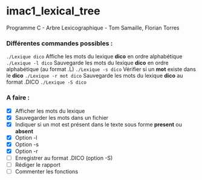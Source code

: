# imac1_lexical_tree
Programme C - Arbre Lexicographique - Tom Samaille, Florian Torres

### Différentes commandes possibles :
`./Lexique dico`
Affiche les mots du lexique **dico** en ordre alphabétique
`./Lexique -l dico`
Sauvegarde les mots du lexique **dico** en ordre alphabétique (au format .L)
`./Lexique -s dico`
Vérifier si un **mot** existe dans le **dico**
`./Lexique -r mot dico`
Sauvegarde les mots du lexique **dico** au format .DICO
`./Lexique -S dico`

### A faire :
- [x] Afficher les mots du lexique
- [x] Sauvegarder les mots dans un fichier
- [x] Indiquer si un mot est présent dans le texte sous forme **present** ou **absent**
- [x] Option -l
- [x] Option -s
- [x] Option -r
- [ ] Enregistrer au format .DICO (option -S)
- [ ] Rédiger le rapport
- [ ] Commenter les fonctions
